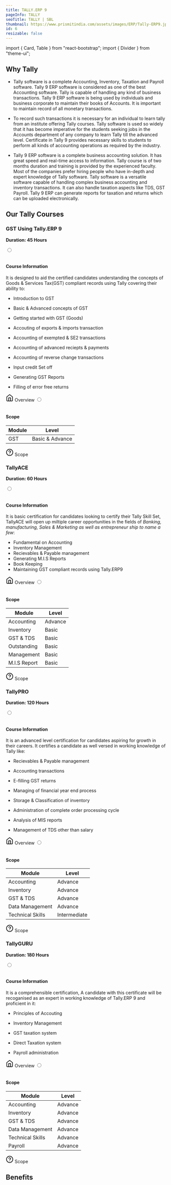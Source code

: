 ```yaml
---
title: TALLY.ERP 9
pageInfo: TALLY
seoTitle: TALLY | SBL
thumbnail: https://www.prismitindia.com/assets/images/ERP/Tally-ERP9.jpg
id: 6
resizable: false
---
```


import { Card, Table } from "react-bootstrap";
import { Divider } from "theme-ui";

<section id="Why Tally">

## Why Tally
</section>

<Divider />

- Tally software is a complete Accounting, Inventory, Taxation and Payroll software. Tally 9 ERP software is considered as one of the best Accounting software. Tally is capable of handling any kind of business transactions. Tally 9 ERP software is being used by individuals and business corporate to maintain their books of Accounts. It is important to maintain record of all monetary transactions.

- To record such transactions it is necessary for an individual to learn tally from an institute offering Tally courses. Tally software is used so widely that it has become imperative for the students seeking jobs in the Accounts department of any company to learn Tally till the advanced level. Certificate in Tally 9 provides necessary skills to students to perform all kinds of accounting operations as required by the industry.

- Tally 9 ERP software is a complete business accounting solution. It has great speed and real-time access to information. Tally course is of two months duration and training is provided by the experienced faculty. Most of the companies prefer hiring people who have in-depth and expert knowledge of Tally software. Tally software is a versatile software capable of handling complex business accounting and inventory transactions. It can also handle taxation aspects like TDS, GST Payroll. Tally 9 ERP can generate reports for taxation and returns which can be uploaded electronically.

<section id="Our Tally Courses">

## Our Tally Courses 
</section>

<Divider />

### GST Using Tally.ERP 9

**Duration: 45 Hours** 


<div className="layout">
<input name="nav" type="radio" className="nav overview-radio" id="overview" defaultChecked />
<div className="page overview-page" style={{ backgroundColor: "#ffffff" }}>
<div className="page-contents">
<br/>  


#### Course Information


It is designed to aid the certified candidates understanding the concepts of Goods & Services Tax(GST) compliant records using Tally covering their ability to:
 

- Introduction to GST
- Basic & Advanced concepts of GST
- Getting started with GST (Goods)
- Accouting of exports & imports transaction
- Accounting of exempted & SE2 transactions
- Accounting of advanced reciepts & payments
- Accounting of reverse change transactions
- Input credit Set off
- Generating GST Reports
- Filling of error free returns


  </div>
  </div>
  <label className="nav" for="overview">
    <span>
      <svg viewBox="0 0 24 24" width="24" height="24" stroke="currentColor" stroke-width="2" fill="none" stroke-linecap="round" stroke-linejoin="round" className="css-i6dzq1"><path d="M3 9l9-7 9 7v11a2 2 0 0 1-2 2H5a2 2 0 0 1-2-2z"></path><polyline points="9 22 9 12 15 12 15 22"></polyline></svg>
      Overview
    </span>
  </label>

  <input name="nav" type="radio" className="about-scope" id="scope" />
  <div className="page scope-page" style={{ backgroundColor: "#ffffff" }}>
    <div className="page-contents">
 <br/>

#### Scope


</div>
<Table className="tab-table" striped bordered hover>
  <thead>
    <tr>
      <th>Module</th>
      <th>Level</th>
     </tr>
  </thead>
  <tbody>
    <tr>
      <td>GST</td>
      <td>Basic & Advance</td>
   </tr>    
  </tbody>
</Table>
  </div>
  <label className="nav" for="scope">
    <span>
    <svg viewBox="0 0 24 24" width="24" height="24" stroke="currentColor" stroke-width="2" fill="none" stroke-linecap="round" stroke-linejoin="round" className="css-i6dzq1"><circle cx="12" cy="12" r="10"></circle><path d="M9.09 9a3 3 0 0 1 5.83 1c0 2-3 3-3 3"></path><line x1="12" y1="17" x2="12" y2="17"></line></svg>
    Scope
      </span>
    </label>
</div>



### TallyACE

**Duration: 60 Hours** 


<div className="layout">
<input name="navace" type="radio" className="nav overviewace-radio" id="overviewace" defaultChecked />
<div className="page overviewace-page" style={{ backgroundColor: "#ffffff" }}>
<div className="page-contents">
<br/>  


#### Course Information


It is basic certification for candidates looking to certify their Tally Skill Set,
  TallyACE will open up miltiple career opportunities in the fields of *Banking, manufacturing, Sales & Marketing as well as entrepreneur ship to name a few*:
 
 - Fundamental on Accounting
 - Inventory Management
 - Recievables & Payable management
 - Generating M.I.S Reports
 - Book Keeping
 - Maintaining GST compliant records using   Tally.ERP9



  </div>
  </div>
  <label className="nav" for="overviewace">
    <span>
      <svg viewBox="0 0 24 24" width="24" height="24" stroke="currentColor" stroke-width="2" fill="none" stroke-linecap="round" stroke-linejoin="round" className="css-i6dzq1"><path d="M3 9l9-7 9 7v11a2 2 0 0 1-2 2H5a2 2 0 0 1-2-2z"></path><polyline points="9 22 9 12 15 12 15 22"></polyline></svg>
      Overview
    </span>
  </label>

  <input name="navace" type="radio" className="about-scopeace" id="scopeace" />
  <div className="page scopeace-page" style={{ backgroundColor: "#ffffff" }}>
    <div className="page-contents">
 <br/>

#### Scope


</div>
<Table className="tab-table" striped bordered hover>
  <thead>
    <tr>
      <th>Module</th>
      <th>Level</th>
     </tr>
  </thead>
  <tbody>
    <tr>
      <td>Accounting</td>
      <td>Advance</td>
   </tr>
    <tr>
      <td>Inventory</td>
      <td>Basic</td>
   </tr> 
    <tr>
      <td>GST & TDS</td>
      <td>Basic</td>
   </tr> 
    <tr>
      <td>Outstanding</td>
      <td>Basic</td>
   </tr> 
    <tr>
      <td>Management</td>
      <td>Basic</td>
   </tr>
   <tr>
      <td>M.I.S Report</td>
      <td>Basic</td>
   </tr> 
  </tbody>
</Table>
  </div>
  <label className="nav" for="scopeace">
    <span>
    <svg viewBox="0 0 24 24" width="24" height="24" stroke="currentColor" stroke-width="2" fill="none" stroke-linecap="round" stroke-linejoin="round" className="css-i6dzq1"><circle cx="12" cy="12" r="10"></circle><path d="M9.09 9a3 3 0 0 1 5.83 1c0 2-3 3-3 3"></path><line x1="12" y1="17" x2="12" y2="17"></line></svg>
    Scope
      </span>
    </label>
</div>


### TallyPRO

**Duration: 120 Hours** 


<div className="layout">
<input name="navpro" type="radio" className="nav overviewpro-radio" id="overviewpro" defaultChecked />
<div className="page overviewpro-page" style={{ backgroundColor: "#ffffff" }}>
<div className="page-contents">
<br/>  


#### Course Information


It is an advanced level certification for candidates aspiring for growth in their careers.
It certifies a candidate as well versed in working knowledge of Tally like:
 
- Recievables & Payable management
- Accounting transactions
- E-filling GST returns
- Managing of financial year end process
- Storage & Classification of inventory
- Administration of complete order processing cycle
- Analysis of MIS reports
- Management of TDS other than salary



  </div>
  </div>
  <label className="nav" for="overviewpro">
    <span>
      <svg viewBox="0 0 24 24" width="24" height="24" stroke="currentColor" stroke-width="2" fill="none" stroke-linecap="round" stroke-linejoin="round" className="css-i6dzq1"><path d="M3 9l9-7 9 7v11a2 2 0 0 1-2 2H5a2 2 0 0 1-2-2z"></path><polyline points="9 22 9 12 15 12 15 22"></polyline></svg>
      Overview
    </span>
  </label>

  <input name="navpro" type="radio" className="about-scopepro" id="scopepro" />
  <div className="page scopepro-page" style={{ backgroundColor: "#ffffff" }}>
    <div className="page-contents">
 <br/>

#### Scope


</div>
<Table className="tab-table" striped bordered hover>
 <thead>
    <tr>
      <th>Module</th>
      <th>Level</th>
     </tr>
  </thead>
  <tbody>
    <tr>
      <td>Accounting</td>
      <td>Advance</td>
   </tr>
    <tr>
      <td>Inventory</td>
      <td>Advance</td>
   </tr> 
    <tr>
      <td>GST & TDS</td>
      <td>Advance</td>
   </tr> 
    <tr>
      <td>Data Management</td>
      <td>Advance</td>
   </tr> 
    <tr>
      <td>Technical Skills</td>
      <td>Intermediate</td>
   </tr>
 </tbody>
</Table>
  </div>
  <label className="nav" for="scopepro">
    <span>
    <svg viewBox="0 0 24 24" width="24" height="24" stroke="currentColor" stroke-width="2" fill="none" stroke-linecap="round" stroke-linejoin="round" className="css-i6dzq1"><circle cx="12" cy="12" r="10"></circle><path d="M9.09 9a3 3 0 0 1 5.83 1c0 2-3 3-3 3"></path><line x1="12" y1="17" x2="12" y2="17"></line></svg>
    Scope
      </span>
    </label>
</div>




### TallyGURU

**Duration: 180 Hours** 


<div className="layout">
<input name="navguru" type="radio" className="nav overviewguru-radio" id="overviewguru" defaultChecked />
<div className="page overviewguru-page" style={{ backgroundColor: "#ffffff" }}>
<div className="page-contents">
<br/>  


#### Course Information


 It is a comprehensible certification, A candidate with this certificate will be recoganised as an expert in working knowledge of Tally.ERP 9 and proficient in it:
 
- Principles of Accouting
- Inventory Management
- GST taxation system
- Direct Taxation system
- Payroll administration


  </div>
  </div>
  <label className="nav" for="overviewguru">
    <span>
      <svg viewBox="0 0 24 24" width="24" height="24" stroke="currentColor" stroke-width="2" fill="none" stroke-linecap="round" stroke-linejoin="round" className="css-i6dzq1"><path d="M3 9l9-7 9 7v11a2 2 0 0 1-2 2H5a2 2 0 0 1-2-2z"></path><polyline points="9 22 9 12 15 12 15 22"></polyline></svg>
      Overview
    </span>
  </label>

  <input name="navguru" type="radio" className="about-scopeguru" id="scopeguru" />
  <div className="page scopeguru-page" style={{ backgroundColor: "#ffffff" }}>
    <div className="page-contents">
 <br/>

#### Scope


</div>
<Table className="tab-table" striped bordered hover>
 <thead>
    <tr>
      <th>Module</th>
      <th>Level</th>
     </tr>
  </thead>
  <tbody>
    <tr>
      <td>Accounting</td>
      <td>Advance</td>
   </tr>
    <tr>
      <td>Inventory</td>
      <td>Advance</td>
   </tr> 
    <tr>
      <td>GST & TDS</td>
      <td>Advance</td>
   </tr> 
    <tr>
      <td>Data Management</td>
      <td>Advance</td>
   </tr> 
    <tr>
      <td>Technical Skills</td>
      <td>Advance</td>
   </tr>
   <tr>
      <td>Payroll</td>
      <td>Advance</td>
   </tr>
 </tbody>
</Table>
  </div>
  <label className="nav" for="scopeguru">
    <span>
    <svg viewBox="0 0 24 24" width="24" height="24" stroke="currentColor" stroke-width="2" fill="none" stroke-linecap="round" stroke-linejoin="round" className="css-i6dzq1"><circle cx="12" cy="12" r="10"></circle><path d="M9.09 9a3 3 0 0 1 5.83 1c0 2-3 3-3 3"></path><line x1="12" y1="17" x2="12" y2="17"></line></svg>
    Scope
      </span>
    </label>
</div>



<section id="Benefits">

## Benefits
</section>
<Divider />

<Card className="bg-dark" border="primary">
  <Card.Img src="https://i.ytimg.com/vi/EY6CoqZJXvk/maxresdefault.jpg" alt="Card image" />
  <Card.ImgOverlay>
  </Card.ImgOverlay>
</Card>